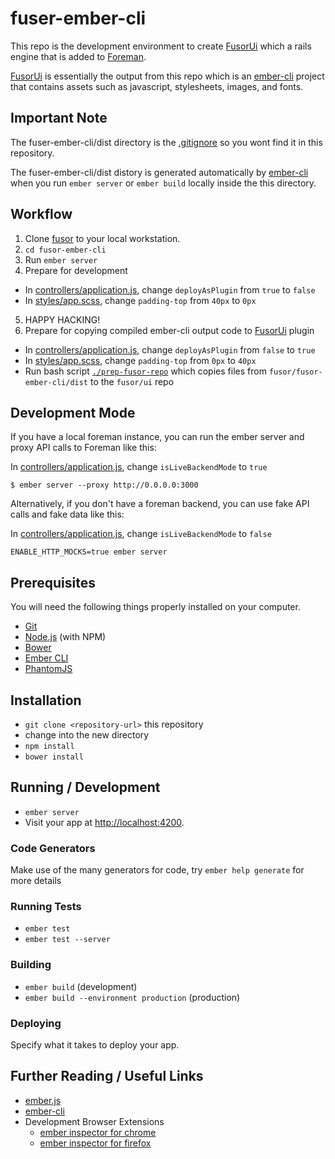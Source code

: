 # fuser-ember-cli

This repo is the development environment to create [FusorUi](https://github.com/fusor/fusor/ui/) which a rails engine that is added to [Foreman](https://github.com/theforeman/foreman/).

[FusorUi](https://github.com/fusor/ui/) is essentially the output from this repo which is an [ember-cli](http://www.ember-cli.com/) project that contains assets such as javascript, stylesheets, images, and fonts.

## Important Note

The fuser-ember-cli/dist directory is the [.gitignore](https://github.com/fusor/fusor/blob/master/.gitignore) so you wont find it in this repository.

The fuser-ember-cli/dist distory is generated automatically by [ember-cli](http://www.ember-cli.com/) when you run `ember server` or `ember build` locally inside the this directory.

## Workflow

1. Clone [fusor](https://github.com/fusor/fusor/) to your local workstation.
2. `cd fusor-ember-cli`
3. Run `ember server`
4. Prepare for development
  - In [controllers/application.js](https://github.com/fusor/fusor/blob/master/fusor-ember-cli/app/controllers/application.js#L8), change `deployAsPlugin` from `true` to `false`
  - In [styles/app.scss](https://github.com/fusor/fusor/tree/master/fusor-ember-cli/app/styles/app.scss#L3), change `padding-top` from `40px` to `0px`
5. HAPPY HACKING!
6. Prepare for copying compiled ember-cli output code to [FusorUi](https://github.com/fusor/fusor/ui/) plugin
  - In [controllers/application.js](https://github.com/fusor/fusor-ember-cli/blob/master/app/controllers/application.js#L8), change `deployAsPlugin` from `false` to `true`
  - In [styles/app.scss](https://github.com/fusor/fusor-ember-cli/blob/master/app/styles/app.scss#L3), change `padding-top` from `0px` to `40px`
  - Run bash script [`./prep-fusor-repo`](https://github.com/fusor/fusor-ember-cli/blob/master/prep-fusor-repo) which copies files from `fusor/fusor-ember-cli/dist` to the `fusor/ui` repo

## Development Mode

If you have a local foreman instance, you can run the ember server and proxy API calls to Foreman like this:

In [controllers/application.js](https://github.com/fusor/fusor-ember-cli/blob/master/app/controllers/application.js#L8), change `isLiveBackendMode` to `true`

```
$ ember server --proxy http://0.0.0.0:3000
```

Alternatively, if you don't have a foreman backend, you can use fake API calls and fake data like this:

In [controllers/application.js](https://github.com/fusor/fusor-ember-cli/blob/master/app/controllers/application.js#L8), change `isLiveBackendMode` to `false`
```
ENABLE_HTTP_MOCKS=true ember server
```

## Prerequisites

You will need the following things properly installed on your computer.

* [Git](http://git-scm.com/)
* [Node.js](http://nodejs.org/) (with NPM)
* [Bower](http://bower.io/)
* [Ember CLI](http://www.ember-cli.com/)
* [PhantomJS](http://phantomjs.org/)

## Installation

* `git clone <repository-url>` this repository
* change into the new directory
* `npm install`
* `bower install`

## Running / Development

* `ember server`
* Visit your app at [http://localhost:4200](http://localhost:4200).

### Code Generators

Make use of the many generators for code, try `ember help generate` for more details

### Running Tests

* `ember test`
* `ember test --server`

### Building

* `ember build` (development)
* `ember build --environment production` (production)

### Deploying

Specify what it takes to deploy your app.

## Further Reading / Useful Links

* [ember.js](http://emberjs.com/)
* [ember-cli](http://www.ember-cli.com/)
* Development Browser Extensions
  * [ember inspector for chrome](https://chrome.google.com/webstore/detail/ember-inspector/bmdblncegkenkacieihfhpjfppoconhi)
  * [ember inspector for firefox](https://addons.mozilla.org/en-US/firefox/addon/ember-inspector/)

